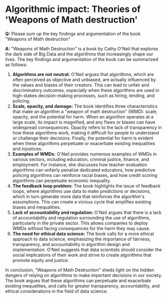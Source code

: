 # Algorithmic impact: Theories of 'Weapons of Math destruction'

**Q:** Please sum up the key findings and argumentation of the book "Weapons of Math destruction"

**A:** "Weapons of Math Destruction" is a book by Cathy O'Neil that explores the dark side of Big Data and the algorithms that increasingly shape our lives. The key findings and argumentation of the book can be summarized as follows:

1. **Algorithms are not neutral:** O'Neil argues that algorithms, which are often perceived as objective and unbiased, are actually influenced by the values and biases of their creators. This can lead to unfair and discriminatory outcomes, especially when these algorithms are used in high-stakes decision-making processes, such as hiring, lending, and policing.
2. **Scale, opacity, and damage:** The book identifies three characteristics that make an algorithm a "weapon of math destruction" (WMD): scale, opacity, and the potential for harm. When an algorithm operates at a large scale, its impact is magnified, and any flaws or biases can have widespread consequences. Opacity refers to the lack of transparency in how these algorithms work, making it difficult for people to understand or challenge their decisions. Finally, the potential for harm is evident when these algorithms perpetuate or exacerbate existing inequalities and injustices.
3. **Examples of WMDs:** O'Neil provides numerous examples of WMDs in various sectors, including education, criminal justice, finance, and employment. For instance, she discusses how teacher evaluation algorithms can unfairly penalize dedicated educators, how predictive policing algorithms can reinforce racial biases, and how credit scoring algorithms can perpetuate economic inequality.
4. **The feedback loop problem:** The book highlights the issue of feedback loops, where algorithms use data to make predictions or decisions, which in turn generate more data that reinforces the algorithm's assumptions. This can create a vicious cycle that amplifies existing biases and inequalities.
5. **Lack of accountability and regulation:** O'Neil argues that there is a lack of accountability and regulation surrounding the use of algorithms, particularly in the private sector. This allows companies to deploy WMDs without facing consequences for the harm they may cause.
6. **The need for ethical data science:** The book calls for a more ethical approach to data science, emphasizing the importance of fairness, transparency, and accountability in algorithm design and implementation. O'Neil suggests that data scientists should consider the social implications of their work and strive to create algorithms that promote equity and justice.

In conclusion, "Weapons of Math Destruction" sheds light on the hidden dangers of relying on algorithms to make important decisions in our society. The book argues that these algorithms can perpetuate and exacerbate existing inequalities, and calls for greater transparency, accountability, and ethical considerations in the field of data science.
